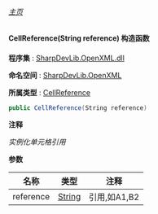 ###### [主页](./Index.md "主页")

#### CellReference(String reference) 构造函数

**程序集** : [SharpDevLib.OpenXML.dll](./SharpDevLib.OpenXML.assembly.md "SharpDevLib.OpenXML.dll")

**命名空间** : [SharpDevLib.OpenXML](./SharpDevLib.OpenXML.namespace.md "SharpDevLib.OpenXML")

**所属类型** : [CellReference](./SharpDevLib.OpenXML.CellReference.md "CellReference")

``` csharp
public CellReference(String reference)
```
**注释**

*实例化单元格引用*


**参数**

|名称|类型|注释|
|---|---|---|
|reference|[String](https://learn.microsoft.com/en-us/dotnet/api/system.string "String")|引用,如A1,B2|


